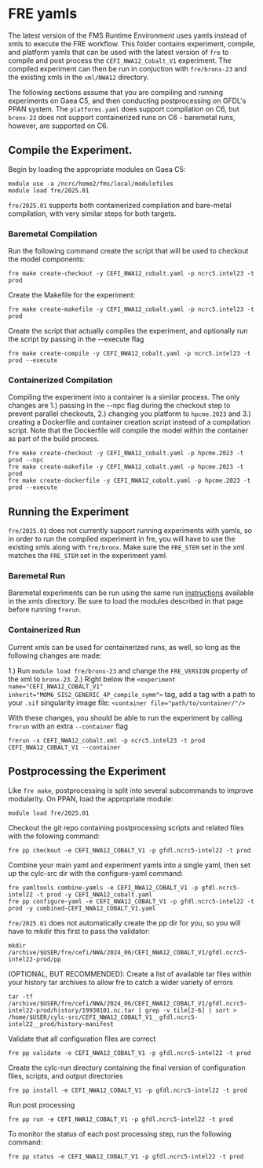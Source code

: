 # FRE yamls

The latest version of the FMS Runtime Environment uses yamls instead of xmls to execute the FRE workflow. This folder contains experiment, compile, and platform yamls that can be used with the latest version of `fre` to compile and post process the `CEFI_NWA12_Cobalt_V1` experiment. The compiled experiment can then be run in conjuction with `fre/bronx-23` and the existing xmls in the `xml/NWA12` directory. 

The following sections assume that you are compiling and running experiments on Gaea C5, and then conducting postprocessing on GFDL's PPAN system. The `platforms.yaml` does support compilation on C6, but `bronx-23` does not support containerized runs on C6 - baremetal runs, however, are supported on C6.

## Compile the Experiment. 

Begin by loading the appropriate modules on Gaea C5: 
```
module use -a /ncrc/home2/fms/local/modulefiles
module load fre/2025.01
```

`fre/2025.01` supports both containerized compilation and bare-metal compilation, with very similar steps for both targets. 

### Baremetal Compilation 

Run the following command create the script that will be used to checkout the model components:
```
fre make create-checkout -y CEFI_NWA12_cobalt.yaml -p ncrc5.intel23 -t prod
```

Create the Makefile for the experiment: 
```
fre make create-makefile -y CEFI_NWA12_cobalt.yaml -p ncrc5.intel23 -t prod
```

Create the script that actually compiles the experiment, and optionally run the script by passing in the --execute flag
```
fre make create-compile -y CEFI_NWA12_cobalt.yaml -p ncrc5.intel23 -t prod --execute
```

### Containerized Compilation

Compiling the experiment into a container is a similar process. The only changes are 1.) passing in the --npc flag during the checkout step to prevent parallel checkouts, 2.) changing you platform to `hpcme.2023` and 3.) creating a Dockerfile and container creation script instead of a compilation script. Note that the Dockerfile will compile the model within the container as part of the build process. 

```
fre make create-checkout -y CEFI_NWA12_cobalt.yaml -p hpcme.2023 -t prod --npc
fre make create-makefile -y CEFI_NWA12_cobalt.yaml -p hpcme.2023 -t prod
fre make create-dockerfile -y CEFI_NWA12_cobalt.yaml -p hpcme.2023 -t prod --execute
```

## Running the Experiment

`fre/2025.01` does not currently support running experiments with yamls, so in order to run the compiled experiment in fre, you will have to use the existing xmls along with `fre/bronx`. Make sure the `FRE_STEM` set in the xml matches the `FRE_STEM` set in the experiment yaml.

### Baremetal Run

Baremetal experiments can be run using the same run [instructions](https://github.com/NOAA-GFDL/CEFI-regional-MOM6/tree/main/xmls) available in the xmls directory. Be sure to load the modules described in that page before running `frerun`. 

### Containerized Run
Current xmls can be used for containerized runs, as well, so long as the following changes are made: 

1.) Run `module load fre/bronx-23` and change the `FRE_VERSION` property of the xml to `bronx-23`.
2.) Right below the `<experiment name="CEFI_NWA12_COBALT_V1" inherit="MOM6_SIS2_GENERIC_4P_compile_symm">` tag, add a tag with a path to your `.sif` singularity image file: 
    ```
    <container file="path/to/container/"/>
    ```

With these changes, you should be able to run the experiment by calling `frerun` with an extra `--container` flag
```
frerun -x CEFI_NWA12_cobalt.xml -p ncrc5.intel23 -t prod CEFI_NWA12_COBALT_V1 --container
```


## Postprocessing the Experiment
Like `fre make`, postprocessing is split into several subcommands to improve modularity. On PPAN, load the appropriate module: 
```
module load fre/2025.01
```

Checkout the git repo containing postprocessing scripts and related files with the folowing command:
```
fre pp checkout -e CEFI_NWA12_COBALT_V1 -p gfdl.ncrc5-intel22 -t prod
```

Combine your main yaml and experiment yamls into a single yaml, then set up the cylc-src dir with the configure-yaml command:
```
fre yamltools combine-yamls -e CEFI_NWA12_COBALT_V1 -p gfdl.ncrc5-intel22 -t prod -y CEFI_NWA12_cobalt.yaml
fre pp configure-yaml -e CEFI_NWA12_COBALT_V1 -p gfdl.ncrc5-intel22 -t prod -y combined-CEFI_NWA12_COBALT_V1.yaml
```

`fre/2025.01` does not automatically create the pp dir for you, so you will have to mkdir this first to pass the validator:
```
mkdir /archive/$USER/fre/cefi/NWA/2024_06/CEFI_NWA12_COBALT_V1/gfdl.ncrc5-intel22-prod/pp
```

(OPTIONAL, BUT RECOMMENDED): Create a list of available tar files within your history tar archives to allow fre to catch a wider variety of errors
```
tar -tf /archive/$USER/fre/cefi/NWA/2024_06/CEFI_NWA12_COBALT_V1/gfdl.ncrc5-intel22-prod/history/19930101.nc.tar | grep -v tile[2-6] | sort > /home/$USER/cylc-src/CEFI_NWA12_COBALT_V1__gfdl.ncrc5-intel22__prod/history-manifest
```
  
Validate that all configuration files are correct
```
fre pp validate -e CEFI_NWA12_COBALT_V1 -p gfdl.ncrc5-intel22 -t prod
```

Create the cylc-run directory containing the final version of configuration files, scripts, and output directories
```
fre pp install -e CEFI_NWA12_COBALT_V1 -p gfdl.ncrc5-intel22 -t prod
```

Run post processing
```
fre pp run -e CEFI_NWA12_COBALT_V1 -p gfdl.ncrc5-intel22 -t prod
```

To monitor the status of each post processing step, run the following command:
```
fre pp status -e CEFI_NWA12_COBALT_V1 -p gfdl.ncrc5-intel22 -t prod
```
